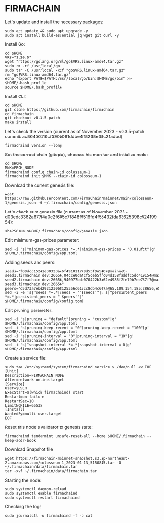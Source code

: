 # FIRMACHAIN

Let's update and install the necessary packages:
````
sudo apt update && sudo apt upgrade -y
sudo apt install build-essential jq wget git curl -y
````
Install Go:
````
cd $HOME
VRS="1.20.5"
wget "https://golang.org/dl/go$VRS.linux-amd64.tar.gz"
sudo rm -rf /usr/local/go
sudo tar -C /usr/local -xzf "go$VRS.linux-amd64.tar.gz"
rm "go$VRS.linux-amd64.tar.gz"
echo "export PATH=$PATH:/usr/local/go/bin:$HOME/go/bin" >> $HOME/.bash_profile
source $HOME/.bash_profile
````
Install CLI:
````
cd $HOME
git clone https://github.com/firmachain/firmachain
cd firmachain
git checkout v0.3.5-patch
make install
````
Let's check the version (current as of November 2023 - v0.3.5-patch commit: ac86456416cf590b081ddbe4ff8268e38c21adbd):
````
firmachaind version --long
````
Set the correct chain (gitopia), chooses his moniker and initialize node:
````
cd $HOME
MNK=FRCH_NODE
firmachaind config chain-id colosseum-1
firmachaind init $MNK --chain-id colosseum-1
````
Download the current genesis file:
````
wget https://raw.githubusercontent.com/FirmaChain/mainnet/main/colosseum-1/genesis.json -O ~/.firmachain/config/genesis.json
````
Let's check sum genesis file (current as of November 2023 - d03edc3362a677f4a0c2f605c7f848f9516fd4f55432fda63625398c52419954):
````
sha256sum $HOME/.firmachain/config/genesis.json
````
Edit minimum-gas-prices parameter:
````
sed -i 's|^minimum-gas-prices *=.*|minimum-gas-prices = "0.01ufct"|g' $HOME/.firmachain/config/app.toml
````
Adding seeds and peers:
````
seeds="f89dcc15241e30323ae6f491011779d53f9a5487@mainnet-seed1.firmachain.dev:26656,04cce0da4cf5ceb5ffc04d158faddfc5dc419154@mainnet-seed2.firmachain.dev:26656,940977bdc070422b3a62e4985f2fe79b7ee737f7@mainnet-seed3.firmachain.dev:26656"
peers="c5d73a7ebd292123068125356c615cc8db4c607a@65.109.154.185:28656,e5a99c4de697ad16ac74620ad3faf9ffabc728d8@136.243.55.237:43576,697e738961cfb28e67c7655bda49282dcf6b153a@140.82.53.152:26656,d5ac7fb49b76373cc2722ff802b1d245dcf85d75@178.250.154.15:26656,66b5ce316c5ba1dce402d48b22abb94331184795@65.109.231.247:26656,061bc813fe8aa0f6e90ac31e78e7b9e08ff585aa@65.108.70.119:35656,2a1f831aafb2225c797355163ba9a1d1090a2da2@164.92.231.224:26656,102ce7393900fe56d3bf06f7370939ca2b8b6fe3@207.244.245.6:56656"
sed -i -e 's|^seeds *=.*|seeds = "'$seeds'"|; s|^persistent_peers *=.*|persistent_peers = "'$peers'"|' $HOME/.firmachain/config/config.toml
````
Edit pruning parameter:
````
sed -i 's|pruning = "default"|pruning = "custom"|g' $HOME/.firmachain/config/app.toml
sed -i 's|pruning-keep-recent = "0"|pruning-keep-recent = "100"|g' $HOME/.firmachain/config/app.toml
sed -i 's|pruning-interval = "0"|pruning-interval = "10"|g' $HOME/.firmachain/config/app.toml
sed -i 's|^snapshot-interval *=.*|snapshot-interval = 0|g' $HOME/.firmachain/config/app.toml
````
Create a service file:
````
sudo tee /etc/systemd/system/firmachaind.service > /dev/null << EOF
[Unit]
Description=FIRMACHAIN NODE
After=network-online.target
[Service]
User=$USER
ExecStart=$(which firmachaind) start
Restart=on-failure
RestartSec=10
LimitNOFILE=65535
[Install]
WantedBy=multi-user.target
EOF
````
Reset this node's validator to genesis state:
````
firmachaind tendermint unsafe-reset-all --home $HOME/.firmachain --keep-addr-book
````
Download Snapshot file
````
wget https://firmachain-mainnet-snapshot.s3.ap-northeast-2.amazonaws.com/colosseum-1_2023-01-13_5150845.tar -O ~/.firmachain/data/firmachain.tar
tar -xvf ~/.firmachain/data/firmachain.tar
````
Starting the node:
````
sudo systemctl daemon-reload
sudo systemctl enable firmachaind
sudo systemctl restart firmachaind
````
Checking the logs
````
sudo journalctl -u firmachaind -f -o cat
````
